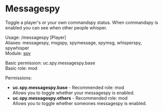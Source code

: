 Messagespy
====
Toggle a player's or your own commandspy status. When commandspy is enabled you can see when other people whisper.

Usage: /messagespy \[Player\]<br>
Aliases: messagespy, msgspy, spymessage, spymsg, whisperspy, spywhisper<br>
Module: [spy](../modules/spy.md)<br>

Basic permission: uc.spy.messagespy.base<br>
Basic role: mod<br>

Permissions: <br>
* **uc.spy.messagespy.base** - Recommended role: mod<br>Allows you to toggle whether your messagespy is enabled.
* **uc.spy.messagespy.others** - Recommended role: mod<br>Allows you to toggle whether someones messagespy is enabled.
